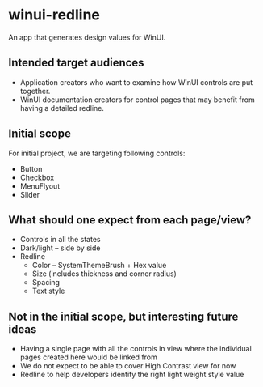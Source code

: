 # winui-redline
An app that generates design values for WinUI.

## Intended target audiences
- Application creators who want to examine how WinUI controls are put together.
- WinUI documentation creators for control pages that may benefit from having a detailed redline.

## Initial scope
For initial project, we are targeting following controls:
- Button
- Checkbox
- MenuFlyout
- Slider

## What should one expect from each page/view?
- Controls in all the states
- Dark/light – side by side
- Redline
  - Color – SystemThemeBrush + Hex value
  - Size (includes thickness and corner radius)
  - Spacing
  - Text style

## Not in the initial scope, but interesting future ideas
- Having a single page with all the controls in view where the individual pages created here would be linked from
- We do not expect to be able to cover High Contrast view for now
- Redline to help developers identify the right light weight style value
